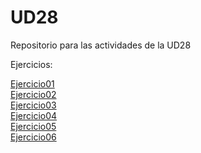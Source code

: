 # UD28
 Repositorio para las actividades de la UD28
 
 Ejercicios:

<a href="https://jordicunillerarivera.github.io/UD28/Ejercicio01/">Ejercicio01</a><br>
<a href="https://jordicunillerarivera.github.io/UD28/Ejercicio02/">Ejercicio02</a><br>
<a href="https://jordicunillerarivera.github.io/UD28/Ejercicio03/">Ejercicio03</a><br>
<a href="https://jordicunillerarivera.github.io/UD28/Ejercicio04/">Ejercicio04</a><br>
<a href="https://jordicunillerarivera.github.io/UD28/Ejercicio05/">Ejercicio05</a><br>
<a href="https://jordicunillerarivera.github.io/UD28/Ejercicio06/">Ejercicio06</a><br>

